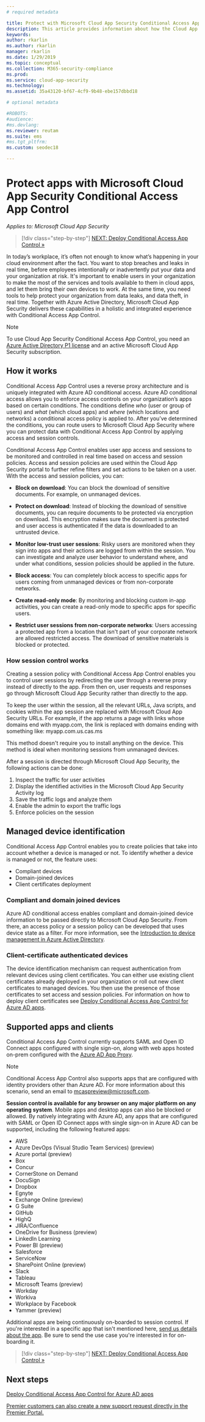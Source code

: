 ```yaml
---
# required metadata

title: Protect with Microsoft Cloud App Security Conditional Access App Control
description: This article provides information about how the Cloud App Security Conditional Access App Control reverse proxy works.
keywords:
author: rkarlin
ms.author: rkarlin
manager: rkarlin
ms.date: 1/29/2019
ms.topic: conceptual
ms.collection: M365-security-compliance
ms.prod:
ms.service: cloud-app-security
ms.technology:
ms.assetid: 35a43120-bf67-4cf9-9b48-ebe157dbbd18

# optional metadata

#ROBOTS:
#audience:
#ms.devlang:
ms.reviewer: reutam
ms.suite: ems
#ms.tgt_pltfrm:
ms.custom: seodec18

---
```

# Protect apps with Microsoft Cloud App Security Conditional Access App Control

*Applies to: Microsoft Cloud App Security*

>[!div class="step-by-step"]
[NEXT: Deploy Conditional Access App Control »](proxy-deployment-aad.md)


In today’s workplace, it’s often not enough to know what’s happening in your cloud environment after the fact. You want to stop breaches and leaks in real time, before employees intentionally or inadvertently put your data and your organization at risk. It's important to enable users in your organization to make the most of the services and tools available to them in cloud apps, and let them bring their own devices to work. At the same time, you need tools to help protect your organization from data leaks, and data theft, in real time. Together with Azure Active Directory, Microsoft Cloud App Security delivers these capabilities in a holistic and integrated experience with Conditional Access App Control.

> [!NOTE]
> To use Cloud App Security Conditional Access App Control, you need an [Azure Active Directory P1 license](https://azure.microsoft.com/pricing/details/active-directory/) and an active Microsoft Cloud App Security subscription.
>

## How it works

Conditional Access App Control uses a reverse proxy architecture and is uniquely integrated with Azure AD conditional access. Azure AD conditional access allows you to enforce access controls on your organization’s apps based on certain conditions. The conditions define *who* (user or group of users) and *what* (which cloud apps) and *where* (which locations and networks) a conditional access policy is applied to. After you’ve determined the conditions, you can route users to Microsoft Cloud App Security where you can protect data with Conditional Access App Control by applying access and session controls.

Conditional Access App Control enables user app access and sessions to be monitored and controlled in real time based on access and session policies. Access and session policies are used within the Cloud App Security portal to further refine filters and set actions to be taken on a user. With the access and session policies, you can:

- **Block on download**: You can block the download of sensitive documents. For example, on unmanaged devices.

- **Protect on download**: Instead of blocking the download of sensitive documents, you can require documents to be protected via encryption on download. This encryption makes sure the document is protected and user access is authenticated if the data is downloaded to an untrusted device. 

- **Monitor low-trust user sessions**: Risky users are monitored when they sign into apps and their actions are logged from within the session. You can investigate and analyze user behavior to understand where, and under what conditions, session policies should be applied in the future. 

- **Block access**: You can completely block access to specific apps for users coming from unmanaged devices or from non-corporate networks.

- **Create read-only mode**: By monitoring and blocking custom in-app activities, you can create a read-only mode to specific apps for specific users.  

- **Restrict user sessions from non-corporate networks**: Users accessing a protected app from a location that isn't part of your corporate network are allowed restricted access. The download of sensitive materials is blocked or protected.

### How session control works

Creating a session policy with Conditional Access App Control enables you to control user sessions by redirecting the user through a reverse proxy instead of directly to the app. From then on, user requests and responses go through Microsoft Cloud App Security rather than directly to the app.

To keep the user within the session, all the relevant URLs, Java scripts, and cookies within the app session are replaced with Microsoft Cloud App Security URLs. For example, if the app returns a page with links whose domains end with myapp.com, the link is replaced with domains ending with something like: myapp.com.us.cas.ms 

This method doesn't require you to install anything on the device. This method is ideal when monitoring sessions from unmanaged devices. 

After a session is directed through Microsoft Cloud App Security, the following actions can be done:

1. Inspect the traffic for user activities
2. Display the identified activities in the Microsoft Cloud App Security Activity log
3. Save the traffic logs and analyze them
4. Enable the admin to export the traffic logs
5. Enforce policies on the session

## Managed device identification

Conditional Access App Control enables you to create policies that take into account whether a device is managed or not. To identify whether a device is managed or not, the feature uses:

- Compliant devices
- Domain-joined devices
- Client certificates deployment
 
### Compliant and domain joined devices

Azure AD conditional access enables compliant and domain-joined device information to be passed directly to Microsoft Cloud App Security. From there, an access policy or a session policy can be developed that uses device state as a filter.
For more information, see the [Introduction to device management in Azure Active Directory](https://docs.microsoft.com/azure/active-directory/device-management-introduction). 

### Client-certificate authenticated devices

The device identification mechanism can request authentication from relevant devices using client certificates. You can either use existing client certificates already deployed in your organization or roll out new client certificates to managed devices. You then use the presence of those certificates to set access and session policies. For information on how to deploy client certificates see [Deploy Conditional Access App Control for Azure AD apps](proxy-deployment-aad.md).
 
## Supported apps and clients

Conditional Access App Control currently supports SAML and Open ID Connect apps configured with single sign-on, along with web apps hosted on-prem configured with the [Azure AD App Proxy](https://docs.microsoft.com/azure/active-directory/manage-apps/application-proxy).
> [!NOTE]
> Conditional Access App Control also supports apps that are configured with identity providers other than Azure AD. For more information about this scenario, send an email to mcaspreview@microsoft.com.

**Session control is available for any browser on any major platform on any operating system**. Mobile apps and desktop apps can also be blocked or allowed. By natively integrating with Azure AD, any apps that are configured with SAML or Open ID Connect apps with single sign-on in Azure AD can be supported, including the following featured apps:

- AWS
- Azure DevOps (Visual Studio Team Services) (preview)
- Azure portal (preview)
- Box
- Concur
- CornerStone on Demand
- DocuSign
- Dropbox
- Egnyte
- Exchange Online (preview)
- G Suite
- GitHub
- HighQ
- JIRA/Confluence
- OneDrive for Business (preview)
- LinkedIn Learning
- Power BI (preview)
- Salesforce
- ServiceNow
- SharePoint Online (preview)
- Slack
- Tableau
- Microsoft Teams (preview)
- Workday
- Workiva
- Workplace by Facebook
- Yammer (preview)




Additional apps are being continuously on-boarded to session control. If you're interested in a specific app that isn't mentioned here, [send us details about the app](mailto:casfeedback@microsoft.com). Be sure to send the use case you're interested in for on-boarding it.



>[!div class="step-by-step"]
[NEXT: Deploy Conditional Access App Control »](proxy-deployment-aad.md)


## Next steps
[Deploy Conditional Access App Control for Azure AD apps](proxy-deployment-aad.md)   

[Premier customers can also create a new support request directly in the Premier Portal.](https://premier.microsoft.com/)  
  


